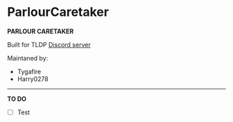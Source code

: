 # ParlourCaretaker

**PARLOUR CARETAKER**

Built for TLDP [Discord server](discord.gg/theparlour)

Maintaned by:

- Tygafire
- Harry0278

---------------------------------------------

**TO DO**

- [ ] Test
